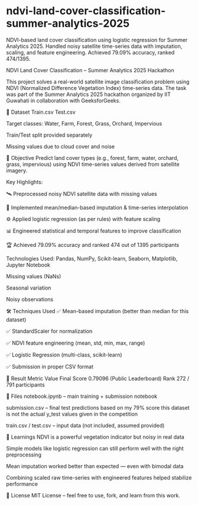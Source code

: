 # ndvi-land-cover-classification-summer-analytics-2025
NDVI-based land cover classification using logistic regression for Summer Analytics 2025. Handled noisy satellite time-series data with imputation, scaling, and feature engineering. Achieved 79.09% accuracy, ranked 474/1395.

NDVI Land Cover Classification – Summer Analytics 2025 Hackathon

This project solves a real-world satellite image classification problem using NDVI (Normalized Difference Vegetation Index) time-series data. The task was part of the Summer Analytics 2025 hackathon organized by IIT Guwahati in collaboration with GeeksforGeeks.

📂 Dataset
Train.csv
Test.csv

Target classes: Water, Farm, Forest, Grass, Orchard, Impervious

Train/Test split provided separately

Missing values due to cloud cover and noise

🎯 Objective
Predict land cover types (e.g., forest, farm, water, orchard, grass, impervious) using NDVI time-series values derived from satellite imagery.

Key Highlights:

🛰️ Preprocessed noisy NDVI satellite data with missing values

🧼 Implemented mean/median-based imputation & time-series interpolation

⚙️ Applied logistic regression (as per rules) with feature scaling

📊 Engineered statistical and temporal features to improve classification

🏆 Achieved 79.09% accuracy and ranked 474 out of 1395 participants

Technologies Used:
Pandas, NumPy, Scikit-learn, Seaborn, Matplotlib, Jupyter Notebook

Missing values (NaNs)

Seasonal variation

Noisy observations

🛠️ Techniques Used
✅ Mean-based imputation (better than median for this dataset)

✅ StandardScaler for normalization

✅ NDVI feature engineering (mean, std, min, max, range)

✅ Logistic Regression (multi-class, scikit-learn)

✅ Submission in proper CSV format

🧪 Result
Metric	Value
Final Score	0.79096 (Public Leaderboard)
Rank	272 / 791 participants

📁 Files
notebook.ipynb – main training + submission notebook

submission.csv – final test predictions based on my 79% score this dataset is not the actual y_test values given in the competition

train.csv / test.csv – input data (not included, assumed provided)

📌 Learnings
NDVI is a powerful vegetation indicator but noisy in real data

Simple models like logistic regression can still perform well with the right preprocessing

Mean imputation worked better than expected — even with bimodal data

Combining scaled raw time-series with engineered features helped stabilize performance

📜 License
MIT License – feel free to use, fork, and learn from this work.
